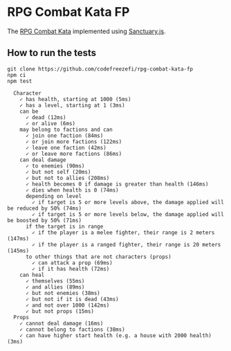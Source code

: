 # RPG Combat Kata FP

The [RPG Combat Kata](https://de.slideshare.net/DanielOjedaLoisel/rpg-combat-kata) implemented using [Sanctuary.js](https://sanctuary.js.org/).

## How to run the tests

    git clone https://github.com/codefreezefi/rpg-combat-kata-fp
    npm ci
    npm test

```
  Character
    ✓ has health, starting at 1000 (5ms)
    ✓ has a level, starting at 1 (3ms)
    can be
      ✓ dead (12ms)
      ✓ or alive (6ms)
    may belong to factions and can
      ✓ join one faction (84ms)
      ✓ or join more factions (122ms)
      ✓ leave one faction (42ms)
      ✓ or leave more factions (86ms)
    can deal damage
      ✓ to enemies (90ms)
      ✓ but not self (20ms)
      ✓ but not to allies (208ms)
      ✓ health becomes 0 if damage is greater than health (146ms)
      ✓ dies when health is 0 (74ms)
      depending on level
        ✓ if target is 5 or more levels above, the damage applied will be reduced by 50% (74ms)
        ✓ if target is 5 or more levels below, the damage applied will be boosted by 50% (71ms)
      if the target is in range
        ✓ if the player is a melee fighter, their range is 2 meters (147ms)
        ✓ if the player is a ranged fighter, their range is 20 meters (145ms)
      to other things that are not characters (props)
        ✓ can attack a prop (69ms)
        ✓ if it has health (72ms)
    can heal
      ✓ themselves (55ms)
      ✓ and allies (89ms)
      ✓ but not enemies (38ms)
      ✓ but not if it is dead (43ms)
      ✓ and not over 1000 (142ms)
      ✓ but not props (15ms)
  Props
    ✓ cannot deal damage (16ms)
    ✓ cannot belong to factions (38ms)
    ✓ can have higher start health (e.g. a house with 2000 health) (3ms)
```
